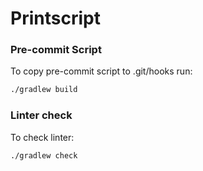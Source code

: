 
# Printscript

### Pre-commit Script
To copy pre-commit script to .git/hooks run:
```bash
./gradlew build
```

### Linter check
To check linter:
```bash
./gradlew check
```


